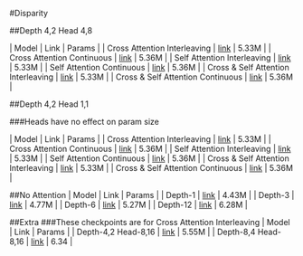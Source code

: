 #Disparity

##Depth 4,2 Head 4,8

| Model                                    | Link                      | Params  |
| Cross Attention Interleaving             | [link](https:google.com)  |   5.33M |
| Cross Attention Continuous               | [link](https:google.com)  |   5.36M |
| Self Attention Interleaving              | [link](https:google.com)  |   5.33M |
| Self Attention Continuous                | [link](https:google.com)  |   5.36M |
| Cross & Self Attention Interleaving      | [link](https:google.com)  |   5.33M |
| Cross & Self Attention Continuous        | [link](https:google.com)  |   5.36M |

##Depth 4,2 Head 1,1

###Heads have no effect on param size

| Model                                    | Link                      | Params  |
| Cross Attention Interleaving             | [link](https:google.com)  |   5.33M |
| Cross Attention Continuous               | [link](https:google.com)  |   5.36M |
| Self Attention Interleaving              | [link](https:google.com)  |   5.33M |
| Self Attention Continuous                | [link](https:google.com)  |   5.36M |
| Cross & Self Attention Interleaving      | [link](https:google.com)  |   5.33M |
| Cross & Self Attention Continuous        | [link](https:google.com)  |   5.36M |

##No Attention
| Model                                    | Link                      | Params  |
| Depth-1                                  | [link](https:google.com)  |   4.43M |
| Depth-3                                  | [link](https:google.com)  |   4.77M |
| Depth-6                                  | [link](https:google.com)  |   5.27M |
| Depth-12                                 | [link](https:google.com)  |   6.28M |

##Extra
###These checkpoints are for Cross Attention Interleaving
| Model                                    | Link                      | Params  |
| Depth-4,2 Head-8,16                      | [link](https:google.com)  |   5.55M |
| Depth-8,4 Head-8,16                      | [link](https:google.com)  |   6.34  |

